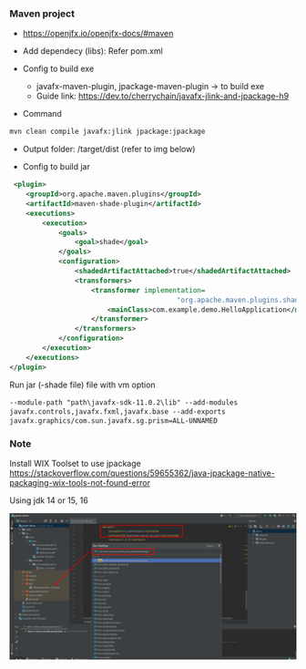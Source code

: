 ### Maven project
- https://openjfx.io/openjfx-docs/#maven
- Add dependecy (libs): Refer pom.xml
- Config to build exe

  - javafx-maven-plugin, jpackage-maven-plugin -> to build exe
  - Guide link: https://dev.to/cherrychain/javafx-jlink-and-jpackage-h9

- Command
```cmd
mvn clean compile javafx:jlink jpackage:jpackage
```
- Output folder: /target/dist (refer to img below)

- Config to build jar 

```xml
 <plugin>
    <groupId>org.apache.maven.plugins</groupId>
    <artifactId>maven-shade-plugin</artifactId>
    <executions>
        <execution>
            <goals>
                <goal>shade</goal>
            </goals>
            <configuration>
                <shadedArtifactAttached>true</shadedArtifactAttached>
                <transformers>
                    <transformer implementation=
                                         "org.apache.maven.plugins.shade.resource.ManifestResourceTransformer">
                        <mainClass>com.example.demo.HelloApplication</mainClass>
                    </transformer>
                </transformers>
            </configuration>
        </execution>
    </executions>
</plugin>
```

Run jar (-shade file) file  with vm option

```command
--module-path "path\javafx-sdk-11.0.2\lib" --add-modules javafx.controls,javafx.fxml,javafx.base --add-exports javafx.graphics/com.sun.javafx.sg.prism=ALL-UNNAMED
```
### Note

Install WIX Toolset to use jpackage
https://stackoverflow.com/questions/59655362/java-jpackage-native-packaging-wix-tools-not-found-error

Using jdk 14 or 15, 16

![img.png](img.png)


